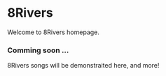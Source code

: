 # 8Rivers
Welcome to 8Rivers homepage.  

### Comming soon ...
8Rivers songs will be demonstraited here, and more!

